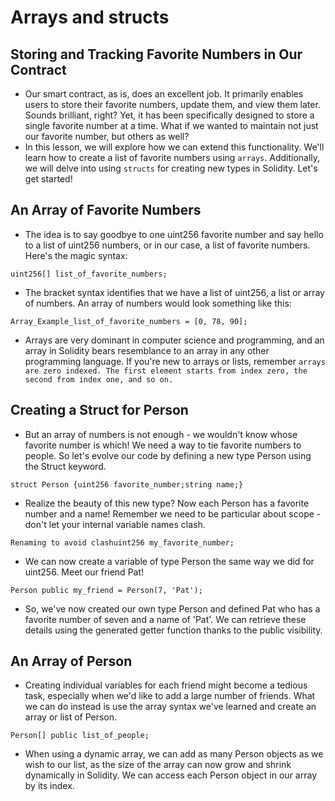 # Arrays and structs

## Storing and Tracking Favorite Numbers in Our Contract
- Our smart contract, as is, does an excellent job. It primarily enables users to store their favorite numbers, update them, and view them later. Sounds brilliant, right? Yet, it has been specifically designed to store a single favorite number at a time. What if we wanted to maintain not just our favorite number, but others as well?
- In this lesson, we will explore how we can extend this functionality. We'll learn how to create a list of favorite numbers using `arrays`. Additionally, we will delve into using `structs` for creating new types in Solidity. Let's get started!

## An Array of Favorite Numbers
- The idea is to say goodbye to one uint256 favorite number and say hello to a list of uint256 numbers, or in our case, a list of favorite numbers. Here's the magic syntax:

```
uint256[] list_of_favorite_numbers;
```

- The bracket syntax identifies that we have a list of uint256, a list or array of numbers. An array of numbers would look something like this:

```
Array_Example_list_of_favorite_numbers = [0, 78, 90];
```

- Arrays are very dominant in computer science and programming, and an array in Solidity bears resemblance to an array in any other programming language. If you're new to arrays or lists, remember `arrays are zero indexed. The first element starts from index zero, the second from index one, and so on.`

## Creating a Struct for Person
- But an array of numbers is not enough - we wouldn't know whose favorite number is which! We need a way to tie favorite numbers to people. So let's evolve our code by defining a new type Person using the Struct keyword.

```
struct Person {uint256 favorite_number;string name;}
```

- Realize the beauty of this new type? Now each Person has a favorite number and a name! Remember we need to be particular about scope - don't let your internal variable names clash.

```
Renaming to avoid clashuint256 my_favorite_number;
```

- We can now create a variable of type Person the same way we did for uint256. Meet our friend Pat!

```
Person public my_friend = Person(7, 'Pat');
```

- So, we've now created our own type Person and defined Pat who has a favorite number of seven and a name of 'Pat'. We can retrieve these details using the generated getter function thanks to the public visibility.

## An Array of Person
- Creating individual variables for each friend might become a tedious task, especially when we'd like to add a large number of friends. What we can do instead is use the array syntax we've learned and create an array or list of Person.

```
Person[] public list_of_people;
```

- When using a dynamic array, we can add as many Person objects as we wish to our list, as the size of the array can now grow and shrink dynamically in Solidity. We can access each Person object in our array by its index.

##


